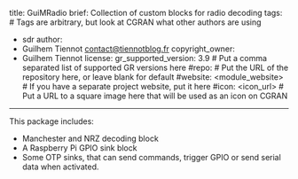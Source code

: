 title: GuiMRadio
brief: Collection of custom blocks for radio decoding
tags: # Tags are arbitrary, but look at CGRAN what other authors are using
  - sdr
author:
  - Guilhem Tiennot <contact@tiennotblog.fr>
copyright_owner:
  - Guilhem Tiennot
license:
gr_supported_version: 3.9 # Put a comma separated list of supported GR versions here
#repo: # Put the URL of the repository here, or leave blank for default
#website: <module_website> # If you have a separate project website, put it here
#icon: <icon_url> # Put a URL to a square image here that will be used as an icon on CGRAN
---
This package includes:
  - Manchester and NRZ decoding block
  - A Raspberry Pi GPIO sink block
  - Some OTP sinks, that can send commands, trigger GPIO or send serial data
  when activated.
